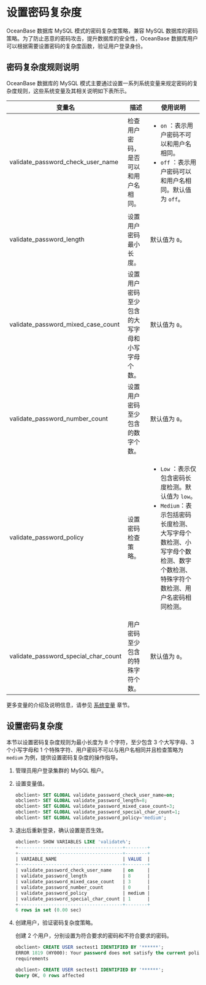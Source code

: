 # 设置密码复杂度

OceanBase 数据库 MySQL 模式的密码复杂度策略，兼容 MySQL 数据库的密码策略。为了防止恶意的密码攻击，提升数据库的安全性，OceanBase 数据库用户可以根据需要设置密码的复杂度函数，验证用户登录身份。

## 密码复杂度规则说明

OceanBase 数据库的 MySQL 模式主要通过设置一系列系统变量来规定密码的复杂度规则，这些系统变量及其相关说明如下表所示。

|                 变量名                  |           描述            |                                                                                            使用说明                                                                                             |
|--------------------------------------|-------------------------|---------------------------------------------------------------------------------------------------------------------------------------------------------------------------------------------|
| validate_password_check_user_name    | 检查用户密码，是否可以和用户名相同。      | <ul><li>`on` ：表示用户密码不可以和用户名相同。</li>   <li> `off` ：表示用户密码可以和用户名相同。默认值为 `off`。</li></ul>                                          |
| validate_password_length             | 设置用户密码最小长度。             | 默认值为 `0`。                                                                                                                                                                                   |
| validate_password_mixed_case_count   | 设置用户密码至少包含的大写字母和小写字母个数。 | 默认值为 `0`。                                                                                                                                                                                   |
| validate_password_number_count       | 设置用户密码至少包含的数字个数。        | 默认值为 `0`。                                                                                                                                                                                   |
| validate_password_policy             | 设置密码检查策略。               | <ul><li>`Low` ：表示仅包含密码长度检测。默认值为 `low`。</li>   <li> `Medium`：表示包括密码长度检测、大写字母个数检测、小写字母个数检测、数字个数检测、特殊字符个数检测、用户名密码相同检测。</li></ul>    |
| validate_password_special_char_count | 用户密码至少包含的特殊字符个数。        | 默认值为 `0`。                                                                                                                                                                                   |

更多变量的介绍及说明信息，请参见 [系统变量](../../../../../5.system-reference/2.system-variable-of-mysql-mode/1.overview-of-system-variables-of-mysql-mode.md) 章节。

## 设置密码复杂度

本节以设置密码复杂度规则为最小长度为 8 个字符，至少包含 3 个大写字母、3 个小写字母和 1 个特殊字符、用户密码不可以与用户名相同并且检查策略为 `medium` 为例，提供设置密码复杂度的操作指导。

1. 管理员用户登录集群的 MySQL 租户。

2. 设置变量值。

   ```sql
   obclient> SET GLOBAL validate_password_check_user_name=on;
   obclient> SET GLOBAL validate_password_length=8;
   obclient> SET GLOBAL validate_password_mixed_case_count=3;
   obclient> SET GLOBAL validate_password_special_char_count=1;
   obclient> SET GLOBAL validate_password_policy='medium';
   ```

3. 退出后重新登录，确认设置是否生效。

   ```sql
   obclient> SHOW VARIABLES LIKE 'validate%';
   +--------------------------------------+--------+
   +--------------------------------------+--------+
   | VARIABLE_NAME                        | VALUE  |
   +--------------------------------------+--------+
   | validate_password_check_user_name    | on     |
   | validate_password_length             | 8      |
   | validate_password_mixed_case_count   | 3      |
   | validate_password_number_count       | 0      |
   | validate_password_policy             | medium |
   | validate_password_special_char_count | 1      |
   +--------------------------------------+--------+
   6 rows in set (0.00 sec)
   ```

4. 创建用户，验证密码复杂度策略。

   创建 2 个用户，分别设置为符合要求的密码和不符合要求的密码。

   ```sql
   obclient> CREATE USER sectest1 IDENTIFIED BY '******';
   ERROR 1819 (HY000): Your password does not satisfy the current policy
   requirements
   
   obclient> CREATE USER sectest1 IDENTIFIED BY '******';
   Query OK, 0 rows affected
   ```
